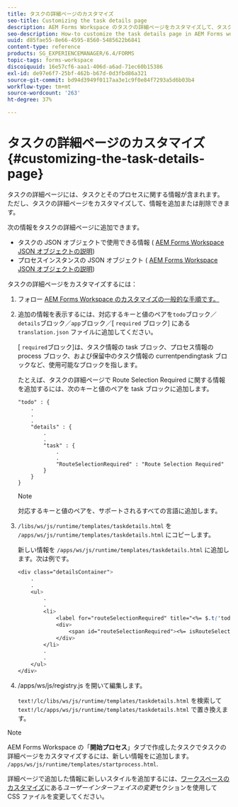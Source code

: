 ```yaml
---
title: タスクの詳細ページのカスタマイズ
seo-title: Customizing the task details page
description: AEM Forms Workspace のタスクの詳細ページをカスタマイズして、タスクに関して表示されるデフォルト情報を変更する方法。
seo-description: How-to customize the task details page in AEM Forms workspace to modify the default information displayed about a task.
uuid: d85fae55-8e66-4595-8560-5485622b6841
content-type: reference
products: SG_EXPERIENCEMANAGER/6.4/FORMS
topic-tags: forms-workspace
discoiquuid: 16e57cf6-aaa1-406d-a6ad-71ec60b15386
exl-id: de97e6f7-25bf-462b-b67d-0d3fbd86a321
source-git-commit: bd94d3949f0117aa3e1c9f0e84f7293a5d6b03b4
workflow-type: tm+mt
source-wordcount: '263'
ht-degree: 37%

---
```


# タスクの詳細ページのカスタマイズ {#customizing-the-task-details-page}

タスクの詳細ページには、タスクとそのプロセスに関する情報が含まれます。 ただし、タスクの詳細ページをカスタマイズして、情報を追加または削除できます。

次の情報をタスクの詳細ページに追加できます。

* タスクの JSON オブジェクトで使用できる情報 ( [AEM Forms Workspace JSON オブジェクトの説明](/help/forms/using/html-workspace-json-object-description.md))
* プロセスインスタンスの JSON オブジェクト ( [AEM Forms Workspace JSON オブジェクトの説明](/help/forms/using/html-workspace-json-object-description.md))

タスクの詳細ページをカスタマイズするには：

1. フォロー [AEM Forms Workspace のカスタマイズの一般的な手順です。](/help/forms/using/generic-steps-html-workspace-customization.md)
1. 追加の情報を表示するには、対応するキーと値のペアを`todo`ブロック／`details`ブロック／`app`ブロック／[ `required` ブロック] にある `translation.json` ファイルに追加してください。

   [ `required`ブロック]は、タスク情報の task ブロック、プロセス情報の process ブロック、および保留中のタスク情報の currentpendingtask ブロックなど、使用可能なブロックを指します。

   たとえば、タスクの詳細ページで Route Selection Required に関する情報を追加するには、次のキーと値のペアを task ブロックに追加します。

   ```
   "todo" : {
       .
       .
       .
       "details" : {
           .
           .
           "task" : {
               .
               .
               "RouteSelectionRequired" : "Route Selection Required"
           }
       }
   }
   ```

   >[!NOTE]
   >
   >対応するキーと値のペアを、サポートされるすべての言語に追加します。

1. `/libs/ws/js/runtime/templates/taskdetails.html` を `/apps/ws/js/runtime/templates/taskdetails.html` にコピーします。

   新しい情報を `/apps/ws/js/runtime/templates/taskdetails.html` に追加します。次は例です。

   ```css
   <div class="detailsContainer">
       .
       .
       <ul>
           .
           .
           <li>
               <label for="routeSelectionRequired" title="<%= $.t('todo.details.task.RouteSelectionRequired')%>"><%= $.t('todo.details.task.RouteSelectionRequired')%></label>
               <div>
                   <span id="routeSelectionRequired"><%= isRouteSelectionRequired != null ? isRouteSelectionRequired : ''%></span>
               </div>
           </li>
           .
           .
       </ul>
   </div>
   ```

1. /apps/ws/js/registry.js を開いて編集します。

   `text!/lc/libs/ws/js/runtime/templates/taskdetails.html` を検索して `text!/lc/apps/ws/js/runtime/templates/taskdetails.html` で置き換えます。

>[!NOTE]
>
>AEM Forms Workspace の「**開始プロセス**」タブで作成したタスクでタスクの詳細ページをカスタマイズするには、新しい情報をに追加します。 `/apps/ws/js/runtime/templates/startprocess.html`.
>
>詳細ページで追加した情報に新しいスタイルを追加するには、[ワークスペースのカスタマイズ](/help/forms/using/changing-locale-user-interface.md)にある&#x200B;*ユーザーインターフェイスの変更*&#x200B;セクションを使用して CSS ファイルを変更してください。
